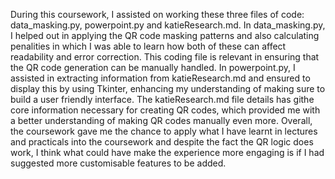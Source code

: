 
During this coursework, I assisted on working these three files of code: data_masking.py, powerpoint.py and katieResearch.md. In data_masking.py, I helped out in applying the QR code masking patterns and also calculating penalities in which I was able to learn how both of these can affect readability and error correction. This coding file is relevant in ensuring that the QR code generation can be manually handled. In powerpoint.py, I assisted in extracting information from katieResearch.md and ensured to display this by using Tkinter, enhancing my understanding of making sure to build a user friendly interface. The katieResearch.md file details has githe core information necessary for creating QR codes, which provided me with a better understanding of making QR codes manually even more. Overall, the coursework gave me the chance to apply what I have learnt in lectures and practicals into the coursework and despite the fact the QR logic does work, I think what could have make the experience more engaging is if I had suggested more customisable features to be added. 